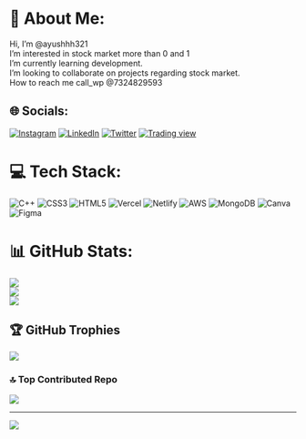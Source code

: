                                                                
                         
# 💫 About Me:   
Hi, I’m @ayushhh321<br>I’m interested in stock market more than 0 and 1<br>I’m currently learning development.<br>I’m looking to collaborate on projects regarding stock market.<br>How to reach me call_wp @7324829593<br>    


## 🌐 Socials:
[![Instagram](https://img.shields.io/badge/Instagram-%23E4405F.svg?logo=Instagram&logoColor=white)](https://www.instagram.com/ayushgupta.73/) [![LinkedIn](https://img.shields.io/badge/LinkedIn-%230077B5.svg?logo=linkedin&logoColor=white)](https://www.linkedin.com/in/ayush-gupta-33169b228/) [![Twitter](https://img.shields.io/badge/Twitter-%231DA1F2.svg?logo=Twitter&logoColor=white)](https://twitter.com/@hypo_sucks) 
[![Trading view](https://img.shields.io/badge/Trading%20view-Trade%20-red)](https://in.tradingview.com/u/ayush56039/)


# 💻 Tech Stack:
![C++](https://img.shields.io/badge/c++-%2300599C.svg?style=plastic&logo=c%2B%2B&logoColor=white) ![CSS3](https://img.shields.io/badge/css3-%231572B6.svg?style=plastic&logo=css3&logoColor=white) ![HTML5](https://img.shields.io/badge/html5-%23E34F26.svg?style=plastic&logo=html5&logoColor=white) ![Vercel](https://img.shields.io/badge/vercel-%23000000.svg?style=plastic&logo=vercel&logoColor=white) ![Netlify](https://img.shields.io/badge/netlify-%23000000.svg?style=plastic&logo=netlify&logoColor=#00C7B7) ![AWS](https://img.shields.io/badge/AWS-%23FF9900.svg?style=plastic&logo=amazon-aws&logoColor=white) ![MongoDB](https://img.shields.io/badge/MongoDB-%234ea94b.svg?style=plastic&logo=mongodb&logoColor=white) ![Canva](https://img.shields.io/badge/Canva-%2300C4CC.svg?style=plastic&logo=Canva&logoColor=white) 	![Figma](https://img.shields.io/badge/figma-%23F24E1E.svg?style=plastic&logo=figma&logoColor=white)
# 📊 GitHub Stats:
![](https://github-readme-stats.vercel.app/api?username=ayushhh321&theme=highcontrast&hide_border=false&include_all_commits=true&count_private=false)<br/>
![](https://github-readme-streak-stats.herokuapp.com/?user=ayushhh321&theme=highcontrast&hide_border=false)<br/>
![](https://github-readme-stats.vercel.app/api/top-langs/?username=ayushhh321&theme=highcontrast&hide_border=false&include_all_commits=true&count_private=false&layout=compact)

## 🏆 GitHub Trophies
![](https://github-profile-trophy.vercel.app/?username=ayushhh321&theme=dracula&no-frame=false&no-bg=true&margin-w=4)

<!-- ## 🐦 Latest Tweet
[![](https://gtce.itsvg.in/api?username=@hypo_sucks)](https://github.com/VishwaGauravIn/github-twitter-card-embed)

### ✍️ Random Dev Quote
![](https://quotes-github-readme.vercel.app/api?type=horizontal&theme=radical) -->

### 🔝 Top Contributed Repo
![](https://github-contributor-stats.vercel.app/api?username=ayushhh321&limit=5&theme=gruvbox&combine_all_yearly_contributions=true)

<!-- ### 😂 Random Dev Meme
<img src="https://rm.up.railway.app/" width="512px"/> -->

---
[![](https://visitcount.itsvg.in/api?id=ayushhh321&icon=2&color=6)](https://visitcount.itsvg.in)

<!-- Proudly created with GPRM ( https://gprm.itsvg.in ) -->
